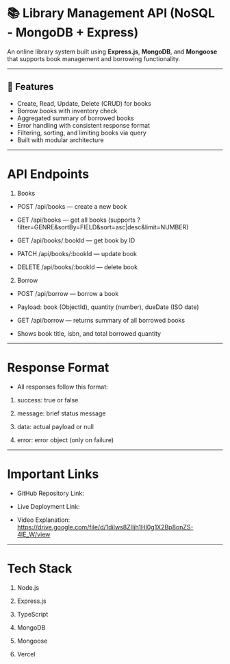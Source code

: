 # 📚 Library Management API (NoSQL - MongoDB + Express)

An online library system built using **Express.js**, **MongoDB**, and **Mongoose** that supports book management and borrowing functionality.

---

## 🚀 Features

- Create, Read, Update, Delete (CRUD) for books
- Borrow books with inventory check
- Aggregated summary of borrowed books
- Error handling with consistent response format
- Filtering, sorting, and limiting books via query
- Built with modular architecture

---

# API Endpoints
1. Books
- POST /api/books — create a new book

- GET /api/books — get all books (supports ?filter=GENRE&sortBy=FIELD&sort=asc|desc&limit=NUMBER)

- GET /api/books/:bookId — get book by ID

- PATCH /api/books/:bookId — update book

- DELETE /api/books/:bookId — delete book

2. Borrow
- POST /api/borrow — borrow a book
- Payload: book (ObjectId), quantity (number), dueDate (ISO date)

- GET /api/borrow — returns summary of all borrowed books
- Shows book title, isbn, and total borrowed quantity

---

# Response Format
- All responses follow this format:

1. success: true or false

2. message: brief status message

3. data: actual payload or null

4. error: error object (only on failure)

---

# Important Links
- GitHub Repository Link: 

- Live Deployment Link: 

- Video Explanation: https://drive.google.com/file/d/1diIws8ZIIjh1HI0g1X2Bp8onZS-4lE_W/view

---

# Tech Stack
1. Node.js

2. Express.js

3. TypeScript

4. MongoDB

5. Mongoose

6. Vercel